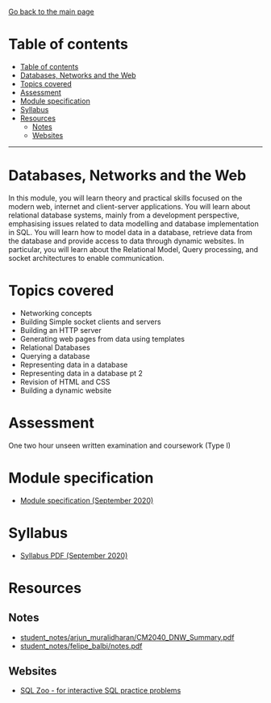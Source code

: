 [Go back to the main page](../../../README.md)

# Table of contents

- [Table of contents](#table-of-contents)
- [Databases, Networks and the Web](#databases-networks-and-the-web)
- [Topics covered](#topics-covered)
- [Assessment](#assessment)
- [Module specification](#module-specification)
- [Syllabus](#syllabus)
- [Resources](#resources)
  - [Notes](#notes)
  - [Websites](#websites)

---

# Databases, Networks and the Web

In this module, you will learn theory and practical skills focused
on the modern web, internet and client-server applications. You will
learn about relational database systems, mainly from a development
perspective, emphasising issues related to data modelling and
database implementation in SQL. You will learn how to model data in a
database, retrieve data from the database and provide access to data
through dynamic websites. In particular, you will learn about the
Relational Model, Query processing, and socket architectures to enable
communication.

# Topics covered

- Networking concepts
- Building Simple socket clients and servers
- Building an HTTP server
- Generating web pages from data using templates
- Relational Databases
- Querying a database
- Representing data in a database
- Representing data in a database pt 2
- Revision of HTML and CSS
- Building a dynamic website

# Assessment

One two hour unseen written examination and coursework (Type I)

# Module specification

- [Module specification (September 2020)](https://github.com/world-class/binary-assets/blob/master/modules/module_specification/CM2040_DNW-Module-Spec.pdf)

# Syllabus

- [Syllabus PDF (September 2020)](https://github.com/world-class/binary-assets/blob/master/modules/syllabi/Syllabus_CM2040_DNW.pdf)

# Resources

## Notes

- [student_notes/arjun_muralidharan/CM2040_DNW_Summary.pdf](https://github.com/world-class/notes/tree/master/level_5/databases-networks-and-the-web/student_notes/arjun_muralidharan/CM2040_DNW_Summary.pdf)
- [student_notes/felipe_balbi/notes.pdf](https://github.com/world-class/notes/tree/master/level_5/databases-networks-and-the-web/student_notes/felipe_balbi/notes.pdf)

## Websites

- [SQL Zoo - for interactive SQL practice problems](https://sqlzoo.net/)
